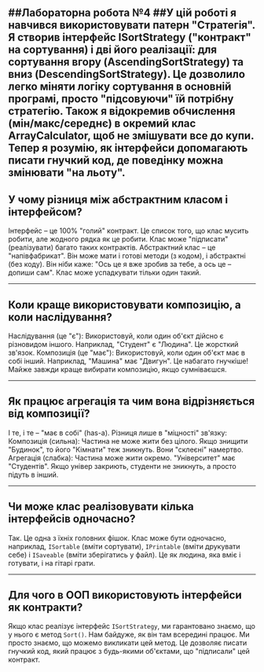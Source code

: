 ##Лабораторна робота №4
##У цій роботі я навчився використовувати патерн "Стратегія".
Я створив інтерфейс ISortStrategy ("контракт" на сортування) і дві його реалізації: для сортування вгору (AscendingSortStrategy) та вниз (DescendingSortStrategy).
Це дозволило легко міняти логіку сортування в основній програмі, просто "підсовуючи" їй потрібну стратегію. Також я відокремив обчислення (мін/макс/середнє) в окремий клас ArrayCalculator, щоб не змішувати все до купи.
Тепер я розумію, як інтерфейси допомагають писати гнучкий код, де поведінку можна змінювати "на льоту".
---
## У чому різниця між абстрактним класом і інтерфейсом?

Інтерфейс – це 100% "голий" контракт. Це список того, що клас мусить робити, але жодного рядка як це робити. Клас може "підписати" (реалізувати) багато таких контрактів.
Абстрактний клас – це "напівфабрикат". Він може мати і готові методи (з кодом), і абстрактні (без коду). Він ніби каже: "Ось це я вже зробив за тебе, а ось це – допиши сам". Клас може успадкувати тільки один такий.

---

## Коли краще використовувати композицію, а коли наслідування?

Наслідування (це "є"): Використовуй, коли один об'єкт дійсно є різновидом іншого. Наприклад, "Студент" є "Людина". Це жорсткий зв'язок.
Композиція (це "має"): Використовуй, коли один об'єкт має в собі інший. Наприклад, "Машина" має "Двигун".  Це набагато гнучкіше! Майже завжди краще вибирати композицію, якщо сумніваєшся.

---

## Як працює агрегація та чим вона відрізняється від композиції?

І те, і те – "має в собі" (has-a). Різниця лише в "міцності" зв'язку:
Композиція (сильна): Частина не може жити без цілого. Якщо знищити "Будинок", то його "Кімнати" теж зникнуть. Вони "склеєні" намертво.
Агрегація (слабка): Частина може жити окремо. "Університет" має "Студентів".  Якщо універ закриють, студенти не зникнуть, а просто підуть в інший.

---

## Чи може клас реалізовувати кілька інтерфейсів одночасно?

Так. Це одна з їхніх головних фішок. Клас може бути одночасно, наприклад, `ISortable` (вміти сортувати), `IPrintable` (вміти друкувати себе) і `ISaveable` (вміти зберігатись у файл). Це як людина, яка вміє і готувати, і на гітарі грати.

---

## Для чого в ООП використовують інтерфейси як контракти?

Якщо клас реалізує інтерфейс `ISortStrategy`, ми гарантовано знаємо, що у нього є метод `Sort()`. Нам байдуже, як він там всередині працює. Ми просто знаємо, що можемо викликати цей метод. Це дозволяє писати гнучкий код, який працює з будь-якими об'єктами, що "підписали" цей контракт.
